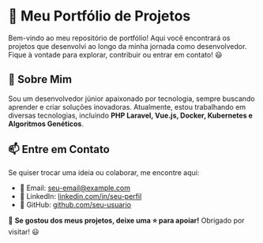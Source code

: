 # 🚀 Meu Portfólio de Projetos

Bem-vindo ao meu repositório de portfólio! Aqui você encontrará os projetos que desenvolvi ao longo da minha jornada como desenvolvedor. Fique à vontade para explorar, contribuir ou entrar em contato! 😃

## 📌 Sobre Mim
Sou um desenvolvedor júnior apaixonado por tecnologia, sempre buscando aprender e criar soluções inovadoras. Atualmente, estou trabalhando em diversas tecnologias, incluindo **PHP Laravel, Vue.js, Docker, Kubernetes e Algoritmos Genéticos**.

## 📫 Entre em Contato
Se quiser trocar uma ideia ou colaborar, me encontre aqui:
- 📧 Email: [seu-email@example.com](mailto:seu-email@example.com)
- 🔗 LinkedIn: [linkedin.com/in/seu-perfil](https://linkedin.com/in/seu-perfil)
- 🐙 GitHub: [github.com/seu-usuario](https://github.com/seu-usuario)

📢 **Se gostou dos meus projetos, deixe uma ⭐ para apoiar!** Obrigado por visitar! 😃

